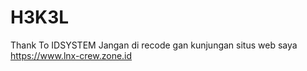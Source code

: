 # H3K3L
Thank To IDSYSTEM
Jangan di recode gan
kunjungan situs web saya
https://www.lnx-crew.zone.id
